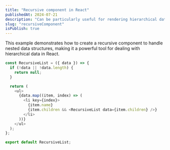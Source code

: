 ```yaml
---
title: "Recursive component in React"
publishedAt: 2024-07-21
description: "Can be particularly useful for rendering hierarchical data structures like trees."
slug: "recursiveComponent"
isPublish: true
---
```


This example demonstrates how to create a recursive component to handle nested data structures, making it a powerful tool for dealing with hierarchical data in React.

```js
const RecursiveList = ({ data }) => {
  if (!data || !data.length) {
    return null;
  }

  return (
    <ul>
      {data.map((item, index) => (
        <li key={index}>
          {item.name}
          {item.children && <RecursiveList data={item.children} />}
        </li>
      ))}
    </ul>
  );
};

export default RecursiveList;
```
